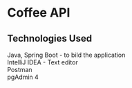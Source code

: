# Coffee API

## Technologies Used
Java, Spring Boot - to bild the application  
IntelliJ IDEA - Text editor  
Postman  
pgAdmin 4  





